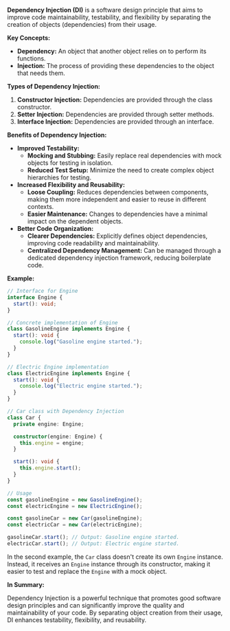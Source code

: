 **Dependency Injection (DI)** is a software design principle that aims to improve code maintainability, testability, and flexibility by separating the creation of objects (dependencies) from their usage.

**Key Concepts:**

* **Dependency:** An object that another object relies on to perform its functions.
* **Injection:** The process of providing these dependencies to the object that needs them.

**Types of Dependency Injection:**

1. **Constructor Injection:** Dependencies are provided through the class constructor.
2. **Setter Injection:** Dependencies are provided through setter methods.
3. **Interface Injection:** Dependencies are provided through an interface.

**Benefits of Dependency Injection:**

* **Improved Testability:**
    * **Mocking and Stubbing:** Easily replace real dependencies with mock objects for testing in isolation.
    * **Reduced Test Setup:** Minimize the need to create complex object hierarchies for testing.
* **Increased Flexibility and Reusability:**
    * **Loose Coupling:** Reduces dependencies between components, making them more independent and easier to reuse in different contexts.
    * **Easier Maintenance:** Changes to dependencies have a minimal impact on the dependent objects.
* **Better Code Organization:**
    * **Clearer Dependencies:** Explicitly defines object dependencies, improving code readability and maintainability.
    * **Centralized Dependency Management:** Can be managed through a dedicated dependency injection framework, reducing boilerplate code.

**Example:**

```typescript
// Interface for Engine
interface Engine {
  start(): void;
}

// Concrete implementation of Engine
class GasolineEngine implements Engine {
  start(): void {
    console.log("Gasoline engine started.");
  }
}

// Electric Engine implementation
class ElectricEngine implements Engine {
  start(): void {
    console.log("Electric engine started.");
  }
}

// Car class with Dependency Injection
class Car {
  private engine: Engine;

  constructor(engine: Engine) {
    this.engine = engine;
  }

  start(): void {
    this.engine.start();
  }
}

// Usage
const gasolineEngine = new GasolineEngine();
const electricEngine = new ElectricEngine();

const gasolineCar = new Car(gasolineEngine);
const electricCar = new Car(electricEngine);

gasolineCar.start(); // Output: Gasoline engine started.
electricCar.start(); // Output: Electric engine started.
```

In the second example, the `Car` class doesn't create its own `Engine` instance. Instead, it receives an `Engine` instance through its constructor, making it easier to test and replace the `Engine` with a mock object.

**In Summary:**

Dependency Injection is a powerful technique that promotes good software design principles and can significantly improve the quality and maintainability of your code. By separating object creation from their usage, DI enhances testability, flexibility, and reusability.
